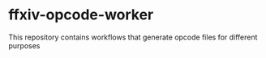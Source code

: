 # ffxiv-opcode-worker
This repository contains workflows that generate opcode files for different purposes
